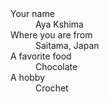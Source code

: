 <dl>
  <dt>Your name</dt>
  <dd>Aya Kshima</dd>
  <dt>Where you are from</dt>
  <dd>Saitama, Japan</dd>
  <dt>A favorite food</dt>
  <dd>Chocolate</dd>
  <dt>A hobby</dt>
  <dd>Crochet</dd>
</dl>

